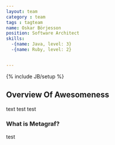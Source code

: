 ```yaml
---
layout: team
category : team
tags : tagteam
name: Oskar Börjesson
position: Software Architect
skills: 
  -{name: Java, level: 3}
  -{name: Ruby, level: 2}


---
```

{% include JB/setup %}


## Overview Of Awesomeness
text test test

### What is Metagraf?
test